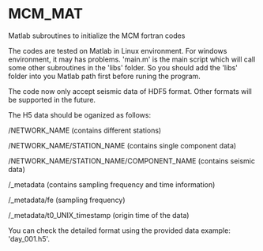# MCM_MAT
Matlab subroutines to initialize the MCM fortran codes

The codes are tested on Matlab in Linux environment. For windows environment, it may has problems.
'main.m' is the main script which will call some other subroutines in the 'libs' folder. So you should add the 'libs' folder into you Matlab path first before runing the program.

The code now only accept seismic data of HDF5 format. Other formats will be supported in the future.

The H5 data should be oganized as follows:

 /NETWORK_NAME (contains different stations)

 /NETWORK_NAME/STATION_NAME (contains single component data)

 /NETWORK_NAME/STATION_NAME/COMPONENT_NAME (contains seismic data)

 /_metadata (contains sampling frequency and time information)

 /_metadata/fe (sampling frequency)
   
 /_metadata/t0_UNIX_timestamp (origin time of the data)

You can check the detailed format using the provided data example: 'day_001.h5'.
